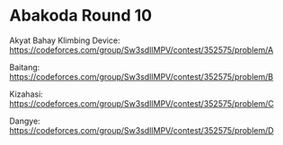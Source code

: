 # Abakoda Round 10

Akyat Bahay Klimbing Device: https://codeforces.com/group/Sw3sdIlMPV/contest/352575/problem/A

Baitang: https://codeforces.com/group/Sw3sdIlMPV/contest/352575/problem/B

Kizahasi: https://codeforces.com/group/Sw3sdIlMPV/contest/352575/problem/C

Dangye: https://codeforces.com/group/Sw3sdIlMPV/contest/352575/problem/D
